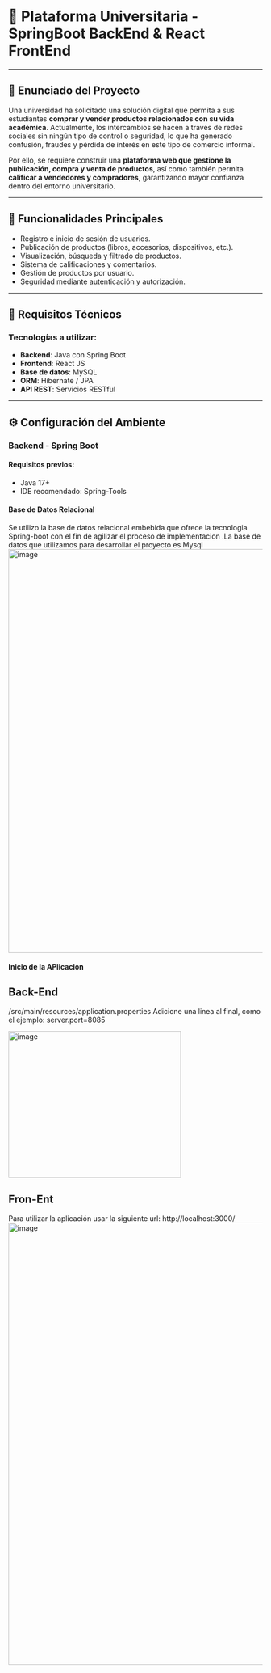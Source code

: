 # 🛒 Plataforma Universitaria - SpringBoot BackEnd & React FrontEnd



---

## 📘 Enunciado del Proyecto

Una universidad ha solicitado una solución digital que permita a sus estudiantes **comprar y vender productos relacionados con su vida académica**. Actualmente, los intercambios se hacen a través de redes sociales sin ningún tipo de control o seguridad, lo que ha generado confusión, fraudes y pérdida de interés en este tipo de comercio informal.

Por ello, se requiere construir una **plataforma web que gestione la publicación, compra y venta de productos**, así como también permita **calificar a vendedores y compradores**, garantizando mayor confianza dentro del entorno universitario.

---

## 🚀 Funcionalidades Principales

- Registro e inicio de sesión de usuarios.
- Publicación de productos (libros, accesorios, dispositivos, etc.).
- Visualización, búsqueda y filtrado de productos.
- Sistema de calificaciones y comentarios.
- Gestión de productos por usuario.
- Seguridad mediante autenticación y autorización.

---

## 🧰 Requisitos Técnicos

### Tecnologías a utilizar:

- **Backend**: Java con Spring Boot
- **Frontend**: React JS
- **Base de datos**: MySQL
- **ORM**: Hibernate / JPA
- **API REST**: Servicios RESTful


---

## ⚙️ Configuración del Ambiente

### Backend - Spring Boot

#### Requisitos previos:

- Java 17+
- IDE recomendado: Spring-Tools

#### Base de Datos Relacional
Se utilizo la base de datos relacional embebida que ofrece la tecnologia Spring-boot con 
el fin de agilizar el proceso  de implementacion .La base de datos que utilizamos para desarrollar
el proyecto es Mysql
<img width="880" height="798" alt="image" src="https://github.com/user-attachments/assets/6569ea50-66ea-4258-9fb7-e06536c570d8" />


#### Inicio de la APlicacion

## Back-End
/src/main/resources/application.properties
Adicione una linea al final, como el ejemplo:
server.port=8085

<img width="342" height="290" alt="image" src="https://github.com/user-attachments/assets/12198e6c-cd6a-4469-83f7-a75734ff1bd4" />

## Fron-Ent
Para utilizar la aplicación usar la siguiente url:
http://localhost:3000/
<img width="1422" height="875" alt="image" src="https://github.com/user-attachments/assets/515286ea-3f29-4be7-b7fe-2496940269d2" />

